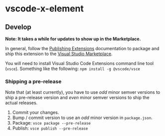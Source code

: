 # vscode-x-element

## Develop

**Note: It takes a while for updates to show up in the Marketplace.**

In general, follow the [Publishing Extensions] documentation to package and ship
this extension to the [Visual Studio Marketplace].

You will need to install Visual Studio Code Extensions command line tool
(`vsce`). Something like the following: `npm install -g @vscode/vsce`

### Shipping a pre-release

Note that (at least currently), you have to use _odd_ minor semver versions to
ship a pre-release version and _even_ minor semver versions to ship the actual
releases.

1. Commit your changes.
2. Bump / commit version to use an _odd_ minor version in `package.json`.
3. Package: `vsce package --pre-release`
4. Publish: `vsce publish --pre-release`

[Visual Studio Marketplace]: https://marketplace.visualstudio.com/
[Publishing Extensions]: https://code.visualstudio.com/api/working-with-extensions/publishing-extension
